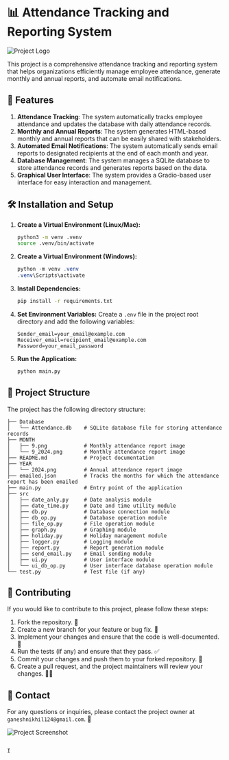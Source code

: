 
# 📊 Attendance Tracking and Reporting System

![Project Logo](https://via.placeholder.com/150)

This project is a comprehensive attendance tracking and reporting system that helps organizations efficiently manage employee attendance, generate monthly and annual reports, and automate email notifications.

## 🚀 Features

1. **Attendance Tracking**: The system automatically tracks employee attendance and updates the database with daily attendance records.
2. **Monthly and Annual Reports**: The system generates HTML-based monthly and annual reports that can be easily shared with stakeholders.
3. **Automated Email Notifications**: The system automatically sends email reports to designated recipients at the end of each month and year.
4. **Database Management**: The system manages a SQLite database to store attendance records and generates reports based on the data.
5. **Graphical User Interface**: The system provides a Gradio-based user interface for easy interaction and management.

## 🛠️ Installation and Setup

1. **Create a Virtual Environment (Linux/Mac):**
   ```bash
   python3 -m venv .venv
   source .venv/bin/activate
   ```

2. **Create a Virtual Environment (Windows):**
   ```powershell
   python -m venv .venv
   .venv\Scripts\activate
   ```

3. **Install Dependencies:**
   ```bash
   pip install -r requirements.txt
   ```

4. **Set Environment Variables:**
   Create a `.env` file in the project root directory and add the following variables:
   ```
   Sender_email=your_email@example.com
   Receiver_email=recipient_email@example.com
   Password=your_email_password
   ```

5. **Run the Application:**
   ```bash
   python main.py
   ```

## 📂 Project Structure

The project has the following directory structure:

```
├── Database
│   └── Attendance.db    # SQLite database file for storing attendance records
├── MONTH
│   ├── 9.png            # Monthly attendance report image
│   └── 9_2024.png       # Monthly attendance report image
├── README.md            # Project documentation
├── YEAR
│   └── 2024.png         # Annual attendance report image
├── emailed.json         # Tracks the months for which the attendance report has been emailed
├── main.py              # Entry point of the application
├── src
│   ├── date_anly.py     # Date analysis module
│   ├── date_time.py     # Date and time utility module
│   ├── db.py            # Database connection module
│   ├── db_op.py         # Database operation module
│   ├── file_op.py       # File operation module
│   ├── graph.py         # Graphing module
│   ├── holiday.py       # Holiday management module
│   ├── logger.py        # Logging module
│   ├── report.py        # Report generation module
│   ├── send_email.py    # Email sending module
│   ├── ui.py            # User interface module
│   └── ui_db_op.py      # User interface database operation module
└── test.py              # Test file (if any)
```

## 🤝 Contributing

If you would like to contribute to this project, please follow these steps:

1. Fork the repository. 🍴
2. Create a new branch for your feature or bug fix. 🌱
3. Implement your changes and ensure that the code is well-documented. 📝
4. Run the tests (if any) and ensure that they pass. ✅
5. Commit your changes and push them to your forked repository. 🚀
6. Create a pull request, and the project maintainers will review your changes. 🧑‍💻

## 📧 Contact

For any questions or inquiries, please contact the project owner at `ganeshnikhil124@gmail.com`. 💌

![Project Screenshot](https://via.placeholder.com/300x100)
```

I
